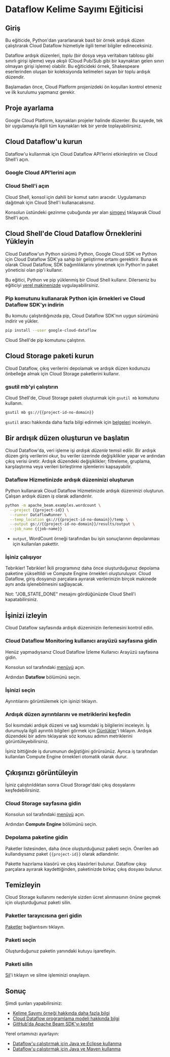﻿# Dataflow Kelime Sayımı Eğiticisi

<walkthrough-tutorial-url url="https://cloud.google.com/dataflow/docs/quickstarts/quickstart-python"></walkthrough-tutorial-url>
<walkthrough-watcher-constant value="dataflow-intro" key="directory"></walkthrough-watcher-constant>
<walkthrough-watcher-constant value="dataflow-intro" key="job-name"></walkthrough-watcher-constant>

## Giriş

Bu eğiticide, Python'dan yararlanarak basit bir örnek ardışık düzen çalıştırarak Cloud Dataflow hizmetiyle ilgili temel bilgiler edineceksiniz.

Dataflow ardışık düzenleri, *toplu* (bir dosya veya veritabanı tablosu gibi sınırlı girişi işleme) veya *akışlı* (Cloud Pub/Sub gibi bir kaynaktan gelen sınırı olmayan girişi işleme) olabilir. Bu eğiticideki örnek, Shakespeare eserlerinden oluşan bir koleksiyonda kelimeleri sayan bir toplu ardışık düzendir.

Başlamadan önce, Cloud Platform projenizdeki ön koşulları kontrol etmeniz ve ilk kurulumu yapmanız gerekir.

## Proje ayarlama

Google Cloud Platform, kaynakları projeler halinde düzenler. Bu sayede, tek bir uygulamayla ilgili tüm kaynakları tek bir yerde toplayabilirsiniz.

<walkthrough-project-billing-setup></walkthrough-project-billing-setup>
<walkthrough-project-permissions permissions="dataflow.jobs.create"></walkthrough-project-permissions>

## Cloud Dataflow'u kurun

Dataflow'u kullanmak için Cloud Dataflow API'lerini etkinleştirin ve Cloud Shell'i açın.

### Google Cloud API'lerini açın

<walkthrough-enable-apis apis="compute.googleapis.com,dataflow,cloudresourcemanager.googleapis.com,logging,storage_component,storage_api,bigquery,pubsub">
</walkthrough-enable-apis>

### Cloud Shell'i açın

Cloud Shell, konsol için dahili bir komut satırı aracıdır. Uygulamanızı dağıtmak için Cloud Shell'i kullanacaksınız.

Konsolun üstündeki gezinme çubuğunda yer alan <walkthrough-cloud-shell-icon></walkthrough-cloud-shell-icon>[simgeyi][spotlight-open-devshell] tıklayarak Cloud Shell'i açın.

## Cloud Shell'de Cloud Dataflow Örneklerini Yükleyin

Cloud Dataflow'un Python sürümü Python, Google Cloud SDK ve Python için Cloud Dataflow SDK'ya sahip bir geliştirme ortamı gerektirir.
Buna ek olarak Cloud Dataflow, SDK bağımlılıklarını yönetmek için Python'ın paket yöneticisi olan pip'i kullanır.

Bu eğitici, Python ve pip yüklenmiş bir Cloud Shell kullanır. Dilerseniz bu eğiticiyi [yerel makinenizde][dataflow-python-tutorial] uygulayabilirsiniz.

### Pip komutunu kullanarak Python için örnekleri ve Cloud Dataflow SDK'yı indirin

Bu komutu çalıştırdığınızda pip, Cloud Dataflow SDK'nın uygun sürümünü indirir ve yükler.

```bash
pip install --user google-cloud-dataflow
```

Cloud Shell'de pip komutunu çalıştırın.

## Cloud Storage paketi kurun

Cloud Dataflow, çıkış verilerini depolamak ve ardışık düzen kodunuzu önbelleğe almak için Cloud Storage paketlerini kullanır.

### gsutil mb'yi çalıştırın

Cloud Shell'de, Cloud Storage paketi oluşturmak için `gsutil mb` komutunu kullanın.

```bash
gsutil mb gs://{{project-id-no-domain}}
```

`gsutil` aracı hakkında daha fazla bilgi edinmek için [belgeleri][gsutil-docs] inceleyin.

## Bir ardışık düzen oluşturun ve başlatın

Cloud Dataflow'da, veri işleme işi *ardışık düzenle* temsil edilir. Bir ardışık düzen giriş verilerini okur, bu veriler üzerinde değişiklikler yapar ve ardından çıkış verisi üretir. Ardışık düzendeki değişiklikler; filtreleme, gruplama, karşılaştırma veya verileri birleştirme işlemlerini kapsayabilir.

### Dataflow Hizmetinizde ardışık düzeninizi oluşturun

Python kullanarak Cloud Dataflow Hizmetinizde ardışık düzeninizi oluşturun. Çalışan ardışık düzen *iş* olarak adlandırılır.

```bash
python -m apache_beam.examples.wordcount \
  --project {{project-id}} \
  --runner DataflowRunner \
  --temp_location gs://{{project-id-no-domain}}/temp \
  --output gs://{{project-id-no-domain}}/results/output \
  --job_name {{job-name}}
```

  *  `output`, WordCount örneği tarafından bu işin sonuçlarının depolanması için kullanılan pakettir.

### İşiniz çalışıyor

Tebrikler! Tebrikler! İkili programınız daha önce oluşturduğunuz depolama paketine yükseltildi ve Compute Engine örnekleri oluşturuluyor. Cloud Dataflow, giriş dosyanızı parçalara ayırarak verilerinizin birçok makinede aynı anda işlenebilmesini sağlayacak.

Not: "JOB_STATE_DONE" mesajını gördüğünüzde Cloud Shell'i kapatabilirsiniz.

## İşinizi izleyin

Cloud Dataflow sayfasında ardışık düzeninizin ilerlemesini kontrol edin.

### Cloud Dataflow Monitoring kullanıcı arayüzü sayfasına gidin

Henüz yapmadıysanız Cloud Dataflow İzleme Kullanıcı Arayüzü sayfasına gidin.

Konsolun sol tarafındaki [menüyü][spotlight-console-menu] açın.

Ardından **Dataflow** bölümünü seçin.

<walkthrough-menu-navigation sectionid="DATAFLOW_SECTION"></walkthrough-menu-navigation>

### İşinizi seçin

Ayrıntılarını görüntülemek için işinizi tıklayın.

### Ardışık düzen ayrıntılarını ve metriklerini keşfedin

Sol kısımdaki ardışık düzeni ve sağ kısımdaki iş bilgilerini inceleyin. İş durumuyla ilgili ayrıntılı bilgileri görmek için [Günlükler][spotlight-job-logs]'i tıklayın. Ardışık düzendeki bir adımı tıklayarak söz konusu adımın metriklerini görüntüleyebilirsiniz.

İşiniz bittiğinde iş durumunun değiştiğini görürsünüz. Ayrıca iş tarafından kullanılan Compute Engine örnekleri otomatik olarak durur.

## Çıkışınızı görüntüleyin

İşiniz çalıştırıldıktan sonra Cloud Storage'daki çıkış dosyalarını keşfedebilirsiniz.

### Cloud Storage sayfasına gidin

Konsolun sol tarafındaki [menüyü][spotlight-console-menu] açın.

Ardından **Compute Engine** bölümünü seçin.

<walkthrough-menu-navigation sectionid="STORAGE_SECTION"></walkthrough-menu-navigation>

### Depolama paketine gidin

Paketler listesinden, daha önce oluşturduğunuz paketi seçin. Önerilen adı kullandıysanız paket `{{project-id}}` olarak adlandırılır.

Pakette hazırlama klasörü ve çıkış klasörleri bulunur. Dataflow çıkışı parçalara ayırarak kaydettiğinden, paketinizde birkaç çıkış dosyası bulunur.

## Temizleyin

Cloud Storage kullanımı nedeniyle sizden ücret alınmasının önüne geçmek için oluşturduğunuz paketi silin.

### Paketler tarayıcısına geri gidin

[Paketler][spotlight-buckets-link] bağlantısını tıklayın.

### Paketi seçin

Oluşturduğunuz paketin yanındaki kutuyu işaretleyin.

### Paketi silin

[Sil][spotlight-delete-bucket]'i tıklayın ve silme işleminizi onaylayın.

## Sonuç

<walkthrough-conclusion-trophy></walkthrough-conclusion-trophy>

Şimdi şunları yapabilirsiniz:

  *  [Kelime Sayımı örneği hakkında daha fazla bilgi][wordcount]
  *  [Cloud Dataflow programlama modeli hakkında bilgi][df-pipelines]
  *  [GitHub'da Apache Beam SDK'yı keşfet][beam-sdk]

Yerel ortamınızı ayarlayın:

  *  [Dataflow'u çalıştırmak için Java ve Eclipse kullanma][df-eclipse]
  *  [Dataflow'u çalıştırmak için Java ve Maven kullanma][df-maven]

[beam-sdk]: https://github.com/apache/beam/tree/master/sdks/python
[dataflow-python-tutorial]: https://cloud.google.com/dataflow/docs/quickstarts/quickstart-python
[df-eclipse]: https://cloud.google.com/dataflow/docs/quickstarts/quickstart-java-eclipse
[df-maven]: https://cloud.google.com/dataflow/docs/quickstarts/quickstart-java-maven
[df-pipelines]: https://cloud.google.com/dataflow/model/programming-model-beam
[gsutil-docs]: https://cloud.google.com/storage/docs/gsutil
[spotlight-buckets-link]: walkthrough://spotlight-pointer?cssSelector=.p6n-cloudstorage-path-link
[spotlight-console-menu]: walkthrough://spotlight-pointer?spotlightId=console-nav-menu
[spotlight-delete-bucket]: walkthrough://spotlight-pointer?cssSelector=#p6n-cloudstorage-delete-buckets
[spotlight-job-logs]: walkthrough://spotlight-pointer?cssSelector=#p6n-dax-job-logs-toggle
[spotlight-open-devshell]: walkthrough://spotlight-pointer?spotlightId=devshell-activate-button
[wordcount]: https://beam.apache.org/get-started/wordcount-example/
